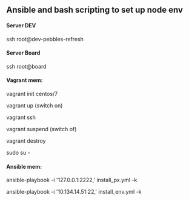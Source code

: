## Ansible and bash scripting to set up node env 

#### Server DEV
ssh root@dev-pebbles-refresh
#### Server Board
ssh root@board

#### Vagrant mem:
vagrant init centos/7

vagrant up (switch on)

vagrant ssh

vagrant suspend  (switch of)

vagrant destroy

sudo su -
#### Ansible mem:
ansible-playbook -i '127.0.0.1:2222,' install_px.yml -k

ansible-playbook -i '10.134.14.51:22,' install_env.yml -k